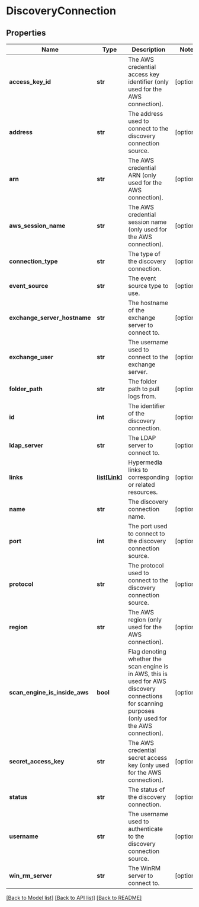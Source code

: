 # DiscoveryConnection

## Properties
Name | Type | Description | Notes
------------ | ------------- | ------------- | -------------
**access_key_id** | **str** | The AWS credential access key identifier (only used for the AWS connection). | [optional] 
**address** | **str** | The address used to connect to the discovery connection source. | [optional] 
**arn** | **str** | The AWS credential ARN (only used for the AWS connection). | [optional] 
**aws_session_name** | **str** | The AWS credential session name (only used for the AWS connection). | [optional] 
**connection_type** | **str** | The type of the discovery connection. | [optional] 
**event_source** | **str** | The event source type to use. | [optional] 
**exchange_server_hostname** | **str** | The hostname of the exchange server to connect to. | [optional] 
**exchange_user** | **str** | The username used to connect to the exchange server. | [optional] 
**folder_path** | **str** | The folder path to pull logs from. | [optional] 
**id** | **int** | The identifier of the discovery connection. | [optional] 
**ldap_server** | **str** | The LDAP server to connect to. | [optional] 
**links** | [**list[Link]**](Link.md) | Hypermedia links to corresponding or related resources. | [optional] 
**name** | **str** | The discovery connection name. | [optional] 
**port** | **int** | The port used to connect to the discovery connection source. | [optional] 
**protocol** | **str** | The protocol used to connect to the discovery connection source. | [optional] 
**region** | **str** | The AWS region (only used for the AWS connection). | [optional] 
**scan_engine_is_inside_aws** | **bool** | Flag denoting whether the scan engine is in AWS, this is used for AWS discovery connections for scanning purposes (only used for the AWS connection). | [optional] 
**secret_access_key** | **str** | The AWS credential secret access key (only used for the AWS connection). | [optional] 
**status** | **str** | The status of the discovery connection. | [optional] 
**username** | **str** | The username used to authenticate to the discovery connection source. | [optional] 
**win_rm_server** | **str** | The WinRM server to connect to.  | [optional] 

[[Back to Model list]](../README.md#documentation-for-models) [[Back to API list]](../README.md#documentation-for-api-endpoints) [[Back to README]](../README.md)


